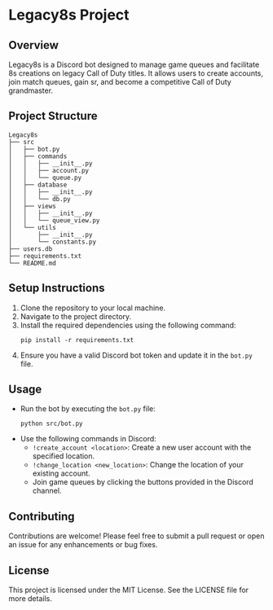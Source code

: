 # Legacy8s Project

## Overview
Legacy8s is a Discord bot designed to manage game queues and facilitate 8s creations on legacy Call of Duty titles. 
It allows users to create accounts, join match queues, gain sr, and become a competitive Call of Duty grandmaster.

## Project Structure
```
Legacy8s
├── src
│   ├── bot.py
│   ├── commands
│   │   ├── __init__.py
│   │   ├── account.py
│   │   └── queue.py
│   ├── database
│   │   ├── __init__.py
│   │   └── db.py
│   ├── views
│   │   ├── __init__.py
│   │   └── queue_view.py
│   └── utils
│       ├── __init__.py
│       └── constants.py
├── users.db
├── requirements.txt
└── README.md
```

## Setup Instructions
1. Clone the repository to your local machine.
2. Navigate to the project directory.
3. Install the required dependencies using the following command:
   ```
   pip install -r requirements.txt
   ```
4. Ensure you have a valid Discord bot token and update it in the `bot.py` file.

## Usage
- Run the bot by executing the `bot.py` file:
  ```
  python src/bot.py
  ```
- Use the following commands in Discord:
  - `!create_account <location>`: Create a new user account with the specified location.
  - `!change_location <new_location>`: Change the location of your existing account.
  - Join game queues by clicking the buttons provided in the Discord channel.

## Contributing
Contributions are welcome! Please feel free to submit a pull request or open an issue for any enhancements or bug fixes.

## License
This project is licensed under the MIT License. See the LICENSE file for more details.